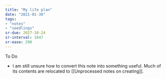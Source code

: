 ```yaml
---
title: "My life plan"
date: "2021-01-30"
tags:
- "notes"
- "seedlings"
sr-due: 2027-10-24
sr-interval: 1647
sr-ease: 290
---
```


To Do
- I am still unsure how to convert this note into something useful. Much of its contents are relocated to [[Unprocessed notes on creating]].